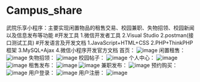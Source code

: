 # Campus_share
 武院乐享小程序：主要实现闲置物品的租售交易、校园兼职、失物招领、校园新闻以及信息发布等功能
#开发工具
 1.微信开发者工具
 2.Visual Studio
 2.postman(接口测试工具)
#开发语言及开发文档
 1.JavaScript+HTML+CSS
 2.PHP+ThinkPHP框架
 3.MySQL+Ajax
 4.微信小程序开发官方文档
首页：
![image](https://github.com/Yq2Yz/media/blob/main/index.png)
闲置租售：
![image](https://github.com/Yq2Yz/media/blob/main/rent.png)
失物招领：
![image](https://github.com/Yq2Yz/media/blob/main/lost.png)
校园帖子：
![image](https://github.com/Yq2Yz/media/blob/main/school.png)
个人中心：
![image](https://github.com/Yq2Yz/media/blob/main/my1.png)
![image](https://github.com/Yq2Yz/media/blob/main/my.png)
租售发布：
![image](https://github.com/Yq2Yz/media/blob/main/sellpost1.png)
![image](https://github.com/Yq2Yz/media/blob/main/sellpost.png)
兼职发布：
![image](https://github.com/Yq2Yz/media/blob/main/work.png)
预约购买：
![image](https://github.com/Yq2Yz/media/blob/main/yuyue.png)
用户登录：
![image](https://github.com/Yq2Yz/media/blob/main/login.png)
用户注册：
![image](https://github.com/Yq2Yz/media/blob/main/eroll.png)
